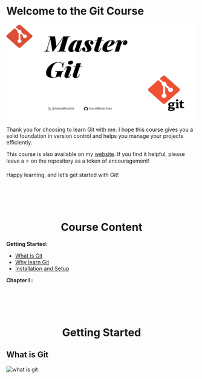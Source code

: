 # Welcome to the Git Course

![Master Git](/images/master-git.jpeg)

Thank you for choosing to learn Git with me. I hope this course gives you a solid foundation in version control and helps you manage your projects efficiently.

This course is also available on my [website](#welcome-to-the-git-course). If you find it helpful, please leave a ⭐ on the repository as a token of encouragement!

Happy learning, and let’s get started with Git!

<div align="center" style="padding-top: 60px;">
    <h1>Course Content</h1>  
</div>

**Getting Started:**

<!-- - [Welcome to the course](#welcome-to-the-git-course) -->

- [What is Git](#welcome-to-the-git-course)
- [Why learn Git](#welcome-to-the-git-course)
- [Installation and Setup](#welcome-to-the-git-course)

**Chapter I :**

<div align="center" style="padding-top: 60px;">
    <h1>Getting Started</h1>  
</div>

## What is Git

![what is git](/images/getting-started/what-is-git/banner.jpeg)
